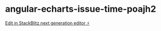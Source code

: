 # angular-echarts-issue-time-poajh2

[Edit in StackBlitz next generation editor ⚡️](https://stackblitz.com/~/github.com/acsgunc/angular-echarts-issue-time-poajh2)